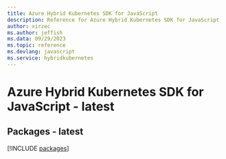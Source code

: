 ```yaml
---
title: Azure Hybrid Kubernetes SDK for JavaScript
description: Reference for Azure Hybrid Kubernetes SDK for JavaScript
author: xirzec
ms.author: jeffish
ms.data: 09/29/2023
ms.topic: reference
ms.devlang: javascript
ms.service: hybridkubernetes
---
```

# Azure Hybrid Kubernetes SDK for JavaScript - latest
## Packages - latest
[!INCLUDE [packages](hybrid-kubernetes-index.md)]